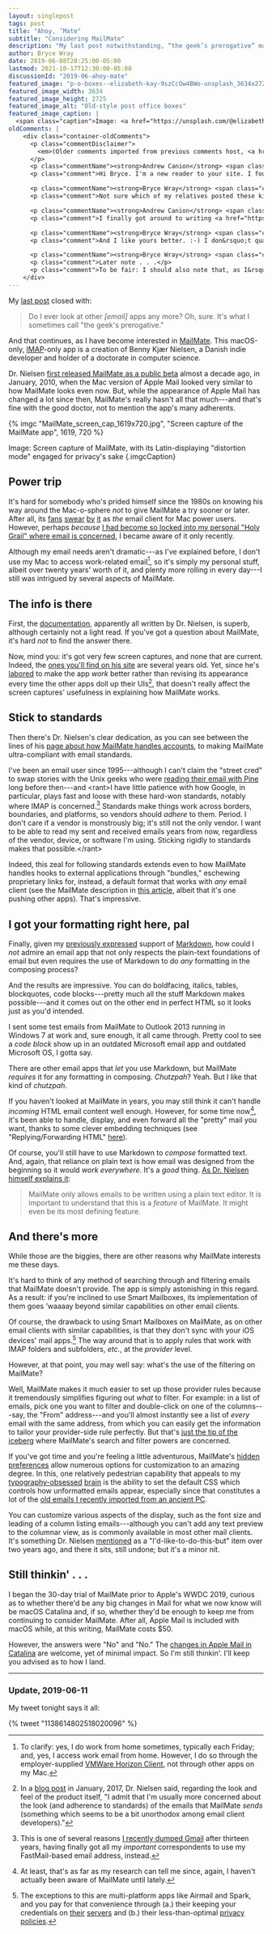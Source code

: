 ```yaml
---
layout: singlepost
tags: post
title: "Ahoy, ’Mate"
subtitle: "Considering MailMate"
description: "My last post notwithstanding, “the geek’s prerogative” makes it okay to try other email apps—like MailMate."
author: Bryce Wray
date: 2019-06-08T20:25:00-05:00
lastmod: 2021-10-17T12:30:00-05:00
discussionId: "2019-06-ahoy-mate"
featured_image: "p-o-boxes--elizabeth-kay-9szCcOw4BWo-unsplash_3634x2725.jpg"
featured_image_width: 3634
featured_image_height: 2725
featured_image_alt: "Old-style post office boxes"
featured_image_caption: |
  <span class="caption">Image: <a href="https://unsplash.com/@elizabeth_kay?utm_source=unsplash&utm_medium=referral&utm_content=creditCopyText">Elizabeth Kay</a>; <a href="https://unsplash.com/s/photos/mail?utm_source=unsplash&utm_medium=referral&utm_content=creditCopyText">Unsplash</a></span>
oldComments: |
    <div class="container-oldComments">
      <p class="commentDisclaimer">
        <em>(Older comments imported from previous comments host, <a href="https://talkyard.io" target="_blank" rel="noopener">Talkyard</a>.)</em>
      </p>
      <p class="commentName"><strong>Andrew Canion</strong> <span class="commentDate"><em>2019-06-16</em></span></p>
      <p class="comment">Hi Bryce. I'm a new reader to your site. I found you when I was searching for information about MailMate. Thanks for this great overview. I've also enjoyed some of your other articles. I've now subscribed to your RSS feed, as I think your writing is great.</p>

      <p class="commentName"><strong>Bryce Wray</strong> <span class="commentDate"><em>2019-06-17</em></span></p>
      <p class="comment">Not sure which of my relatives posted these kind comments under Mr. Canion&rsquo;s name :-) &mdash; but I appreciate them tremendously.</p>

      <p class="commentName"><strong>Andrew Canion</strong> <span class="commentDate"><em>2019-08-21</em></span></p>
      <p class="comment">I finally got around to writing <a href="https://canion.me/mailmate-review" target="_blank" rel="noopener">my own review of MailMate</a>.</p>

      <p class="commentName"><strong>Bryce Wray</strong> <span class="commentDate"><em>2019-08-22</em></span></p>
      <p class="comment">And I like yours better. :-) I don&rsquo;t qualify as a power email user, particularly because I don&rsquo;t keep my business email with my personal email (don&rsquo;t want my employer&rsquo;s chosen MDM software on my primary iPhone, and such access isn&rsquo;t allowed on my Mac even if I <strong>did</strong> want it), so I would urge those who do so to read your review. You noted many superb MailMate features I either neglected to mention or didn&rsquo;t find germane to my more mundane use case.</p>

      <p class="commentName"><strong>Bryce Wray</strong> <span class="commentDate"><em>2019-09-28</em></span></p>
      <p class="comment">Later note . . .</p>
      <p class="comment">To be fair: I should also note that, as I&rsquo;d originally suspected, MailMate has turned out to be more than my relatively pedestrian scenario really needs &mdash; but I&rsquo;m very much <em><strong>not</strong></em> sorry that I bought a license and became a patron. Dr. Nielsen&rsquo;s work is easily worthy of both.</p>
    </div>
---
```


My [last post](/posts/2019/05/the-holy-mail/) closed with:

> Do I ever look at other *[email]* apps any more? Oh, sure. It's what I sometimes call "the geek's prerogative."

And that continues, as I have become interested in [MailMate](https://freron.com). This macOS-only, [IMAP](https://en.wikipedia.org/wiki/Internet_Message_Access_Protocol)-only app is a creation of Benny Kjær Nielsen, a Danish indie developer and holder of a doctorate in computer science.

Dr. Nielsen [first released MailMate as a public beta](https://blog.freron.com/2010/first-beta-released/) almost a decade ago, in January, 2010, when the Mac version of Apple Mail looked very similar to how MailMate looks even now. But, while the appearance of Apple Mail has changed a lot since then, MailMate's really hasn't all that much---and that's fine with the good doctor, not to mention the app's many adherents.

{% imgc "MailMate_screen_cap_1619x720.jpg", "Screen capture of the MailMate app", 1619, 720 %}

Image: Screen capture of MailMate, with its Latin-displaying "distortion mode" engaged for privacy's sake
{.imgcCaption}


## Power trip

It's hard for somebody who's prided himself since the 1980s on knowing his way around the Mac-o-sphere *not* to give MailMate a try sooner or later. After all, its [fans](https://www.youtube.com/watch?v=e_SlbQzL9lc) [swear](https://brettterpstra.com/2018/01/08/best-of-2017-working-on-macos/) [by](https://www.slant.co/options/1952/~mailmate-review) [it](https://www.youtube.com/playlist?list=PLC4ZkBr87CO0jmrQvGQ77t44tCT-xklqU) as *the* email client for Mac power users. However, perhaps *because* [I had become so locked into my personal "Holy Grail" where email is concerned](/posts/2019/05/the-holy-mail/), I became aware of it only recently.

Although my email needs aren't dramatic---as I've explained before, I don't use my Mac to access work-related email[^vmMail], so it's simply my personal stuff, albeit over twenty years' worth of it, and plenty more rolling in every day---I still was intrigued by several aspects of MailMate.

[^vmMail]: To clarify: yes, I do work from home sometimes, typically each Friday; and, yes, I access work email from home. However, I do so through the employer-supplied [VMWare Horizon Client](https://www.vmware.com/products/horizon.html), not through other apps on my Mac.

## The info is there

First,  the [documentation](https://manual.mailmate-app.com/), apparently all written by Dr. Nielsen, is superb, although certainly not a light read. If you've got a question about MailMate, it's hard *not* to find the answer there.

Now, mind you: it's got very few screen captures, and none that are current. Indeed, the [ones you'll find on his site](https://freron.com/screenshots/) are several years old. Yet, since he's [labored](https://updates.mailmate-app.com/release_notes) to make the app *work* better rather than revising its appearance every time the other apps doll up their UIs[^lookandFeel], that doesn't really affect the screen captures' usefulness in explaining how MailMate works.

[^lookandFeel]: In a [blog post](https://blog.freron.com/2017/personalized_subscriber_emails/) in January, 2017, Dr. Nielsen said, regarding the look and feel of the product itself, "I admit that I'm usually more concerned about the look (and adherence to standards) of the emails that MailMate *sends* (something which seems to be a bit unorthodox among email client developers)."

## Stick to standards

Then there's Dr. Nielsen's clear dedication, as you can see between the lines of his [page about how MailMate handles accounts](https://manual.mailmate-app.com/account_setup), to making MailMate ultra-compliant with email standards.

I've been an email user since 1995---although I can't claim the "street cred" to swap stories with the Unix geeks who were [reading their email with Pine](https://en.wikipedia.org/wiki/Pine_(email_client)) long before then---and &lt;rant&gt;I have little patience with how Google, in particular, plays fast and loose with these hard-won standards, notably where IMAP is concerned.[^Gmail] Standards make things work across borders, boundaries, and platforms, so vendors should *adhere* to them. Period. I don't care if a vendor is monstrously big; it's still not the only vendor. I want to be able to read my sent and received emails years from now, regardless of the vendor, device, or software I'm using. Sticking rigidly to standards makes that possible.&lt;/rant&gt;

[^Gmail]: This is one of several reasons [I recently dumped Gmail](https://twitter.com/BryceWrayTX/status/1136675657700859904) after thirteen years, having finally got all my *important* correspondents to use my FastMail-based email address, instead.

Indeed, this zeal for following standards extends even to how MailMate handles hooks to external applications through "bundles," eschewing proprietary links for, instead, a default format that works with *any* email client (see the MailMate description in [this article](https://thesweetsetup.com/apps/favorite-email-client-os-x/), albeit that it's one pushing other apps). That's impressive.

## I got your formatting right&nbsp;here,&nbsp;pal

Finally, given my [previously expressed](/posts/2019/03/mark-it-down/) support of [Markdown](https://daringfireball.net/projects/markdown/), how could I *not* admire an email app that not only respects the plain-text foundations of email but even requires the use of Markdown to do *any* formatting in the composing process?

And the results are impressive. You can do boldfacing, italics, tables, blockquotes, code blocks---pretty much all the stuff Markdown makes possible---and it comes out on the other end in perfect HTML so it looks just as you'd intended.

I sent some test emails from MailMate to Outlook&nbsp;2013 running in Windows&nbsp;7 at work and, sure enough, it all came through. Pretty cool to see a *code block* show up in an outdated Microsoft email app and outdated Microsoft OS, I gotta say.

There are other email apps that *let* you use Markdown, but MailMate *requires* it for any formatting in composing. *Chutzpah*? Yeah. But I like that kind of *chutzpah*.

If you haven't looked at MailMate in years, you may still think it can't handle *incoming* HTML email content well enough. However, for some time now[^HTMLyes], it's been able to handle, display, and even forward all the "pretty" mail you want, thanks to some clever embedding techniques (see "Replying/Forwarding HTML" [here](https://manual.mailmate-app.com/preferences)).

[^HTMLyes]: At least, that's as far as my research can tell me since, again, I haven't actually been aware of MailMate until lately.

Of course, you'll still have to use Markdown to *compose* formatted text. And, again, that reliance on plain text is how email was designed from the beginning so it would *work everywhere*. It's a *good* thing. [As Dr. Nielsen himself explains it](https://manual.mailmate-app.com/introduction):

> MailMate only allows emails to be written using a plain text editor. It is important to understand that this is a *feature* of MailMate. It might even be its most defining feature.

## And there's more

While those are the biggies, there are other reasons why MailMate interests me these days.

It's hard to think of any method of searching through and filtering emails that MailMate doesn't provide. The app is simply astonishing in this regard. As a result: if you're inclined to use Smart Mailboxes, its implementation of them goes ’waaaay beyond similar capabilities on other email&nbsp;clients.

Of course, the drawback to using Smart Mailboxes on MailMate, as on other email clients with similar capabilities, is that they don't sync with your iOS devices' mail apps.[^creepy] The way around that is to apply rules that work with IMAP folders and subfolders, *etc.*, at the *provider*&nbsp;level.

However, at that point, you may well say: what's the use of the filtering on MailMate?

Well, MailMate makes it much easier to set up those provider rules because it tremendously simplifies figuring out *what* to filter. For example: in a list of emails, pick one you want to filter and double-click on one of the columns---say, the "From" address---and you'll almost instantly see a list of *every* email with the same address, from which you can easily get the information to tailor your provider-side rule perfectly. But that's [just the tip of the iceberg](https://manual.mailmate-app.com/view) where MailMate's search and filter powers are concerned.

[^creepy]: The exceptions to this are multi-platform apps like Airmail and Spark, and you pay for that convenience through (a.) their keeping your credentials on [their](https://helpspot.readdle.com/en/index.php?pg=kb.page&id=1285) [servers](https://www.iubenda.com/privacy-policy/558233/full-legal) and (b.) their less-than-optimal [privacy](https://sparkmailapp.com/privacy#privacy_3) [policies](https://www.iubenda.com/privacy-policy/558233/full-legal).

If you've got time and you're feeling a little adventurous, MailMate's [hidden preferences](https://manual.mailmate-app.com/hidden_preferences) allow numerous options for customization to an amazing degree. In this, one relatively pedestrian capability that appeals to my [typography-obsessed](/posts/2018/10/web-typography-part-1/) [brain](/posts/2018/10/web-typography-part-2/) is the ability to set the default CSS which controls how unformatted emails appear, especially since that constitutes a lot of the [old emails I recently imported from an ancient PC](https://www.linkedin.com/feed/update/urn:li:activity:6543149472082386944).

You can customize various aspects of the display, such as the font size and leading of a column listing emails---although you can't add any text preview to the columnar view, as is commonly available in most other mail clients. It's something Dr. Nielsen [mentioned](https://blog.freron.com/2017/personalized_subscriber_emails/) as a "I'd-like-to-do-this-but" item over two years ago, and there it sits, still undone; but it's a minor nit.

## Still thinkin'&nbsp;.&nbsp;.&nbsp;.

I began the 30-day trial of MailMate prior to Apple's WWDC 2019, curious as to whether there'd be any big changes in Mail for what we now know will be macOS Catalina and, if so, whether they'd be enough to keep me from continuing to consider MailMate. After all, Apple Mail is included with macOS while, at this writing, MailMate costs&nbsp;$50.

However, the answers were "No" and "No." The [changes in Apple Mail in Catalina](https://www.apple.com/macos/catalina-preview/features/) are welcome, yet of minimal impact. So I'm still thinkin'. I'll keep you advised as to how I&nbsp;land.

----

### Update, 2019-06-11

My tweet tonight says it all:

{% tweet "1138614802518020096" %}
